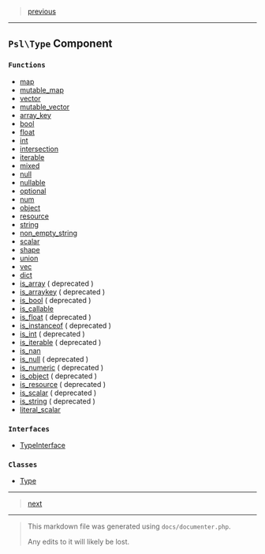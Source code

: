 > [previous](str-grapheme.md)

---

## `Psl\Type` Component

### `Functions`

- [map](./../../src/Psl/Type/map.php#L21)
- [mutable_map](./../../src/Psl/Type/mutable_map.php#L21)
- [vector](./../../src/Psl/Type/vector.php#L19)
- [mutable_vector](./../../src/Psl/Type/mutable_vector.php#L19)
- [array_key](./../../src/Psl/Type/array_key.php#L10)
- [bool](./../../src/Psl/Type/bool.php#L10)
- [float](./../../src/Psl/Type/float.php#L10)
- [int](./../../src/Psl/Type/int.php#L10)
- [intersection](./../../src/Psl/Type/intersection.php#L20)
- [iterable](./../../src/Psl/Type/iterable.php#L20)
- [mixed](./../../src/Psl/Type/mixed.php#L10)
- [null](./../../src/Psl/Type/null.php#L10)
- [nullable](./../../src/Psl/Type/nullable.php#L18)
- [optional](./../../src/Psl/Type/optional.php#L14)
- [num](./../../src/Psl/Type/num.php#L10)
- [object](./../../src/Psl/Type/object.php#L14)
- [resource](./../../src/Psl/Type/resource.php#L12)
- [string](./../../src/Psl/Type/string.php#L10)
- [non_empty_string](./../../src/Psl/Type/non_empty_string.php#L10)
- [scalar](./../../src/Psl/Type/scalar.php#L10)
- [shape](./../../src/Psl/Type/shape.php#L15)
- [union](./../../src/Psl/Type/union.php#L20)
- [vec](./../../src/Psl/Type/vec.php#L18)
- [dict](./../../src/Psl/Type/dict.php#L20)
- [is_array](./../../src/Psl/Type/is_array.php#L20) ( deprecated )
- [is_arraykey](./../../src/Psl/Type/is_arraykey.php#L18) ( deprecated )
- [is_bool](./../../src/Psl/Type/is_bool.php#L20) ( deprecated )
- [is_callable](./../../src/Psl/Type/is_callable.php#L18)
- [is_float](./../../src/Psl/Type/is_float.php#L20) ( deprecated )
- [is_instanceof](./../../src/Psl/Type/is_instanceof.php#L22) ( deprecated )
- [is_int](./../../src/Psl/Type/is_int.php#L20) ( deprecated )
- [is_iterable](./../../src/Psl/Type/is_iterable.php#L20) ( deprecated )
- [is_nan](./../../src/Psl/Type/is_nan.php#L14)
- [is_null](./../../src/Psl/Type/is_null.php#L18) ( deprecated )
- [is_numeric](./../../src/Psl/Type/is_numeric.php#L20) ( deprecated )
- [is_object](./../../src/Psl/Type/is_object.php#L20) ( deprecated )
- [is_resource](./../../src/Psl/Type/is_resource.php#L22) ( deprecated )
- [is_scalar](./../../src/Psl/Type/is_scalar.php#L20) ( deprecated )
- [is_string](./../../src/Psl/Type/is_string.php#L20) ( deprecated )
- [literal_scalar](./../../src/Psl/Type/literal_scalar.php#L18)

### `Interfaces`

- [TypeInterface](./../../src/Psl/Type/TypeInterface.php#L14)

### `Classes`

- [Type](./../../src/Psl/Type/Type.php#L15)



---

> [next](vec.md)

---

> This markdown file was generated using `docs/documenter.php`.
>
> Any edits to it will likely be lost.
